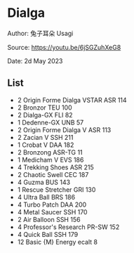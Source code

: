 # Dialga

Author: 兔子耳朵 Usagi

Source: <https://youtu.be/6jSGZuhXeG8>

Date: 2d May 2023

## List

* 2 Origin Forme Dialga VSTAR ASR 114
* 2 Bronzor TEU 100
* 2 Dialga-GX FLI 82
* 1 Dedenne-GX UNB 57
* 2 Origin Forme Dialga V ASR 113
* 2 Zacian V SSH 211
* 1 Crobat V DAA 182
* 2 Bronzong ASR-TG 11
* 1 Medicham V EVS 186
* 4 Trekking Shoes ASR 215
* 2 Chaotic Swell CEC 187
* 4 Guzma BUS 143
* 1 Rescue Stretcher GRI 130
* 4 Ultra Ball BRS 186
* 4 Turbo Patch DAA 200
* 4 Metal Saucer SSH 170
* 2 Air Balloon SSH 156
* 4 Professor's Research PR-SW 152
* 4 Quick Ball SSH 179
* 12 Basic {M} Energy ecalt 8
